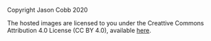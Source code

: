 Copyright Jason Cobb 2020

The hosted images are licensed to you under the Creattive Commons Attribution 4.0 License (CC BY 4.0), available [here](https://creativecommons.org/licenses/by/4.0/legalcode).

